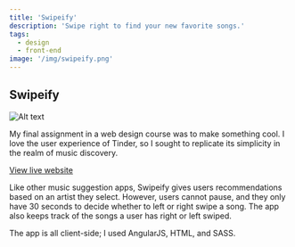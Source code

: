 ```yaml
---
title: 'Swipeify'
description: 'Swipe right to find your new favorite songs.'
tags:
  - design
  - front-end
image: '/img/swipeify.png'
---
```


## Swipeify

![Alt text](/img/swipeify-demo.gif)

My final assignment in a web design course was to make something cool. I love the user experience of Tinder, so I sought to replicate its simplicity in the realm of music discovery.

[View live website](https://swipeify.herokuapp.com/)

Like other music suggestion apps, Swipeify gives users recommendations based on an artist they select. However, users cannot pause, and they only have 30 seconds to decide whether to left or right swipe a song. The app also keeps track of the songs a user has right or left swiped.

The app is all client-side; I used AngularJS, HTML, and SASS.